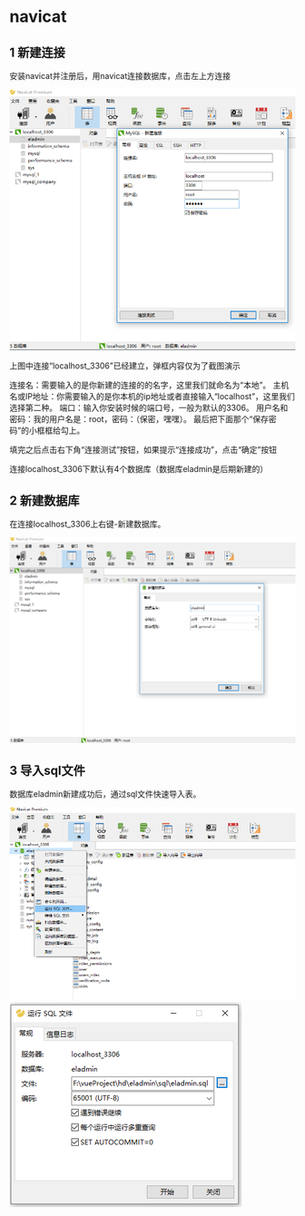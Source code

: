 # navicat

## 1 新建连接

安装navicat并注册后，用navicat连接数据库，点击左上方连接

![新建连接](./image/01.png)

上图中连接“localhost_3306”已经建立，弹框内容仅为了截图演示

连接名：需要输入的是你新建的连接的的名字，这里我们就命名为“本地”。
主机名或IP地址：你需要输入的是你本机的ip地址或者直接输入“localhost”，这里我们选择第二种。
端口：输入你安装时候的端口号，一般为默认的3306。
用户名和密码：我的用户名是：root，密码：（保密，嘿嘿）。
最后把下面那个“保存密码”的小框框给勾上。

填完之后点击右下角“连接测试”按钮，如果提示“连接成功”，点击“确定”按钮

连接localhost_3306下默认有4个数据库（数据库eladmin是后期新建的）

## 2 新建数据库

在连接localhost_3306上右键-新建数据库。

![新建数据库](./image/02.png)

## 3 导入sql文件

数据库eladmin新建成功后，通过sql文件快速导入表。

![导入sql文件](./image/03.png)
![导入sql文件](./image/04.png)
